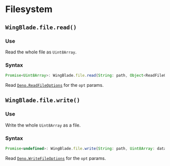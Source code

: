 # Filesystem
## `WingBlade.file.read()`
### Use
Read the whole file as `Uint8Array`.

### Syntax
```js
Promise<Uint8Array>: WingBlade.file.read(String: path, Object<ReadFileOptions>: opt);
```

Read [`Deno.ReadFileOptions`](https://deno.land/api?s=Deno.ReadFileOptions) for the `opt` params.

## `WingBlade.file.write()`
### Use
Write the whole `Uint8Array` as a file.

### Syntax
```js
Promise<undefined>: WingBlade.file.write(String: path, Uint8Array: data, Object<WriteFileOptions>: opt);
```

Read [`Deno.WriteFileOptions`](https://deno.land/api?s=Deno.WriteFileOptions) for the `opt` params.